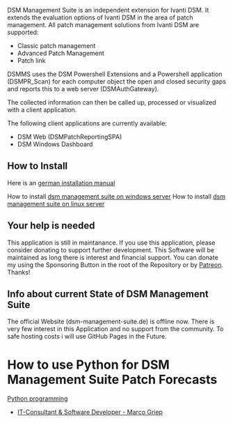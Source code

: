 DSM Management Suite is an independent extension for Ivanti DSM.
It extends the evaluation options of Ivanti DSM in the area of patch management.
All patch management solutions from Ivanti DSM are supported:
- Classic patch management
- Advanced Patch Management
- Patch link

DSMMS uses the DSM Powershell Extensions and a Powershell application (DSMPR_Scan) for each computer object
the open and closed security gaps and reports this to a web server (DSMAuthGateway).

The collected information can then be called up, processed or visualized with a client application.

The following client applications are currently available:
- DSM Web (DSMPatchReportingSPA)
- DSM Windows Dashboard

## How to Install
Here is an [german installation manual](https://www.protoncode.eu/post/dsm-management-suite-anleitung/)

How to install [dsm management suite on windows server](https://www.protoncode.eu/post/installation-der-dsm-management-suite-unter-windows-server-2016/)
How to install [dsm management suite on linux server](https://www.protoncode.eu/post/installation-des-dsm-management-suite-backends-auf-einem-ubuntu-server-18-04/)

## Your help is needed
This application is still in maintanance. If you use this application, please consider donating to support further development. This Software will be maintained as long there is interest and financial support. You can donate my using the Sponsoring Button in the root of the Repository or by [Patreon](https://www.patreon.com/bePatron?u=36441678&redirect_uri=https%3A%2F%2Fwww.marcogriep.de%2Fblog%2Finstallation-von-dsm-management-suite-backend-auf-einem-ubuntu-server-18-04%2F&utm_medium=widget). Thanks!

## Info about current State of DSM Management Suite
The official Website (dsm-management-suite.de) is offline now. There is very few interest in this Application and no support from the community. To safe hosting costs i will use GitHub Pages in the Future.

# How to use Python for DSM Management Suite Patch Forecasts
[Python programming](https://www.protoncode.eu/post/erstellen-sie-automatisch-patch-berichte-aus-der-dsm-management-suite-mit-python/)

* [IT-Consultant & Software Developer - Marco Griep](https://www.marcogriep.de)
